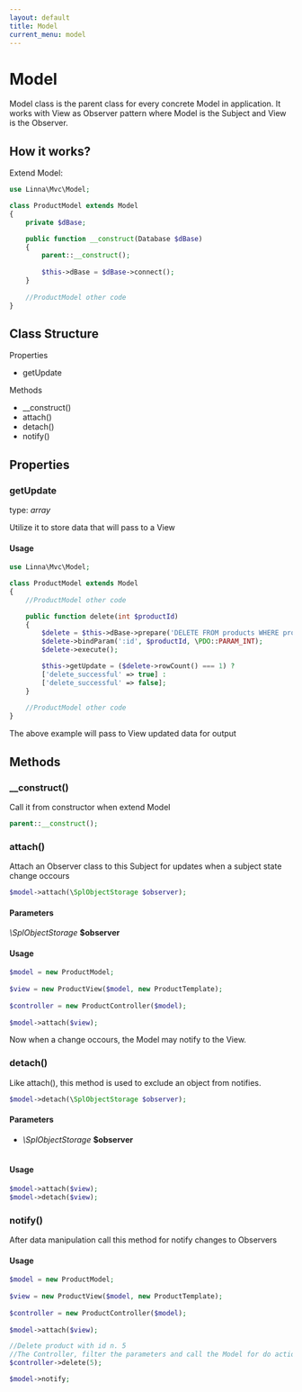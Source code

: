 ```yaml
---
layout: default
title: Model
current_menu: model
---
```


# Model

Model class is the parent class for every concrete Model in application. It works with View as Observer pattern where Model is the Subject and View is the Observer.

## How it works?
Extend Model: 
```php
use Linna\Mvc\Model;

class ProductModel extends Model
{
    private $dBase;

    public function __construct(Database $dBase)
    {
        parent::__construct();
        
        $this->dBase = $dBase->connect();
    }
    
    //ProductModel other code
}
```

## Class Structure

Properties
- getUpdate

Methods
- __construct()
- attach()
- detach()
- notify()

## Properties

### getUpdate
type: *array*<br/>

Utilize it to store data that will pass to a View

#### Usage
```php
use Linna\Mvc\Model;

class ProductModel extends Model
{
    //ProductModel other code

    public function delete(int $productId)
    {
        $delete = $this->dBase->prepare('DELETE FROM products WHERE product_id = :id');
        $delete->bindParam(':id', $productId, \PDO::PARAM_INT);
        $delete->execute();

        $this->getUpdate = ($delete->rowCount() === 1) ? 
        ['delete_successful' => true] : 
        ['delete_successful' => false];
    }
    
    //ProductModel other code
}
```
The above example will pass to View updated data for output

## Methods

### __construct()
Call it from constructor when extend Model
```php
parent::__construct();
```

### attach()
Attach an Observer class to this Subject for updates when a subject state change occours
```php
$model->attach(\SplObjectStorage $observer);
```
#### Parameters
*\SplObjectStorage* **$observer**<br/>

#### Usage
```php
$model = new ProductModel;
        
$view = new ProductView($model, new ProductTemplate);
        
$controller = new ProductController($model);
        
$model->attach($view);
```
Now when a change occours, the Model may notify to the View.

### detach()
Like attach(), this method is used to exclude an object from notifies.
```php
$model->detach(\SplObjectStorage $observer);
```
#### Parameters
- *\SplObjectStorage* **$observer**<br/><br/>

#### Usage
```php
$model->attach($view);
$model->detach($view);
```
### notify()
After data manipulation call this method for notify changes to Observers

#### Usage
```php
$model = new ProductModel;
        
$view = new ProductView($model, new ProductTemplate);
        
$controller = new ProductController($model);
        
$model->attach($view);

//Delete product with id n. 5
//The Controller, filter the parameters and call the Model for do actions on data
$controller->delete(5);

$model->notify;
```
